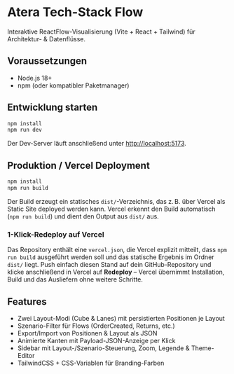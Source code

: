 # Atera Tech-Stack Flow

Interaktive ReactFlow-Visualisierung (Vite + React + Tailwind) für Architektur- & Datenflüsse.

## Voraussetzungen

- Node.js 18+
- npm (oder kompatibler Paketmanager)

## Entwicklung starten

```bash
npm install
npm run dev
```

Der Dev-Server läuft anschließend unter [http://localhost:5173](http://localhost:5173).

## Produktion / Vercel Deployment

```bash
npm install
npm run build
```

Der Build erzeugt ein statisches `dist/`-Verzeichnis, das z. B. über Vercel als Static Site deployed werden kann. Vercel erkennt den Build automatisch (`npm run build`) und dient den Output aus `dist/` aus.

### 1-Klick-Redeploy auf Vercel

Das Repository enthält eine `vercel.json`, die Vercel explizit mitteilt, dass `npm run build` ausgeführt werden soll und das statische Ergebnis im Ordner `dist/` liegt. Push einfach diesen Stand auf dein GitHub-Repository und klicke anschließend in Vercel auf **Redeploy** – Vercel übernimmt Installation, Build und das Ausliefern ohne weitere Schritte.

## Features

- Zwei Layout-Modi (Cube & Lanes) mit persistierten Positionen je Layout
- Szenario-Filter für Flows (OrderCreated, Returns, etc.)
- Export/Import von Positionen & Layout als JSON
- Animierte Kanten mit Payload-JSON-Anzeige per Klick
- Sidebar mit Layout-/Szenario-Steuerung, Zoom, Legende & Theme-Editor
- TailwindCSS + CSS-Variablen für Branding-Farben
